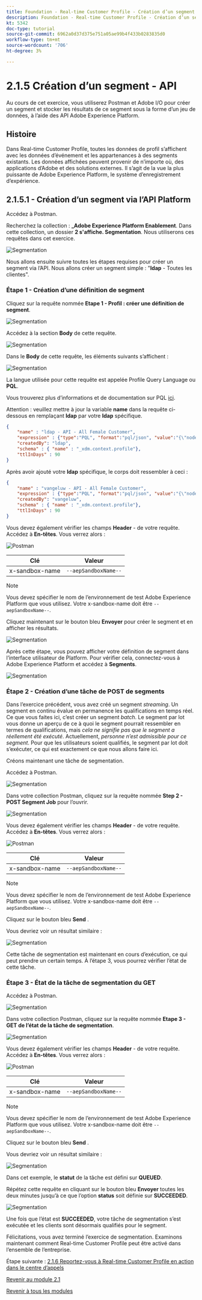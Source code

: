 ```yaml
---
title: Foundation - Real-time Customer Profile - Création d’un segment - API
description: Foundation - Real-time Customer Profile - Création d’un segment - API
kt: 5342
doc-type: tutorial
source-git-commit: 6962a0d37d375e751a05ae99b4f433b0283835d0
workflow-type: tm+mt
source-wordcount: '706'
ht-degree: 3%

---
```


# 2.1.5 Création d’un segment - API

Au cours de cet exercice, vous utiliserez Postman et Adobe I/O pour créer un segment et stocker les résultats de ce segment sous la forme d’un jeu de données, à l’aide des API Adobe Experience Platform.

## Histoire

Dans Real-time Customer Profile, toutes les données de profil s’affichent avec les données d’événement et les appartenances à des segments existants. Les données affichées peuvent provenir de n’importe où, des applications d’Adobe et des solutions externes. Il s’agit de la vue la plus puissante de Adobe Experience Platform, le système d’enregistrement d’expérience.

## 2.1.5.1 - Création d’un segment via l’API Platform

Accédez à Postman.

Recherchez la collection : **_Adobe Experience Platform Enablement**. Dans cette collection, un dossier **2 s&#39;affiche. Segmentation**. Nous utiliserons ces requêtes dans cet exercice.

![Segmentation](./images/pmdtl.png)

Nous allons ensuite suivre toutes les étapes requises pour créer un segment via l’API. Nous allons créer un segment simple : &quot;**ldap** - Toutes les clientes&quot;.

### Étape 1 - Création d’une définition de segment

Cliquez sur la requête nommée **Etape 1 - Profil : créer une définition de segment**.

![Segmentation](./images/s1_call.png)

Accédez à la section **Body** de cette requête.

![Segmentation](./images/s1_body.png)

Dans le **Body** de cette requête, les éléments suivants s’affichent :

![Segmentation](./images/s1_bodydtl.png)

La langue utilisée pour cette requête est appelée Profile Query Language ou **PQL**.

Vous trouverez plus d’informations et de documentation sur PQL [ici](https://experienceleague.adobe.com/docs/experience-platform/segmentation/pql/overview.html?lang=fr).


Attention : veuillez mettre à jour la variable **name** dans la requête ci-dessous en remplaçant **ldap** par votre **ldap** spécifique.

```json
{
    "name" : "ldap - API - All Female Customer",
    "expression" : {"type":"PQL", "format":"pql/json", "value":"{\"nodeType\":\"fnApply\",\"fnName\":\"in\",\"params\":[{\"nodeType\":\"fieldLookup\",\"fieldName\":\"gender\",\"object\":{\"nodeType\":\"fieldLookup\",\"fieldName\":\"person\",\"object\":{\"nodeType\":\"literal\",\"literalType\":\"XDMObject\",\"value\":\"profile\"}}},{\"literalType\":\"List\",\"nodeType\":\"literal\",\"value\":[\"female\"]}]}"},
    "createdBy": "ldap",
    "schema" : { "name" : "_xdm.context.profile"},
    "ttlInDays" : 90
}
```

Après avoir ajouté votre **ldap** spécifique, le corps doit ressembler à ceci :

```json
{
    "name" : "vangeluw - API - All Female Customer",
    "expression" : {"type":"PQL", "format":"pql/json", "value":"{\"nodeType\":\"fnApply\",\"fnName\":\"in\",\"params\":[{\"nodeType\":\"fieldLookup\",\"fieldName\":\"gender\",\"object\":{\"nodeType\":\"fieldLookup\",\"fieldName\":\"person\",\"object\":{\"nodeType\":\"literal\",\"literalType\":\"XDMObject\",\"value\":\"profile\"}}},{\"literalType\":\"List\",\"nodeType\":\"literal\",\"value\":[\"female\"]}]}"},
    "createdBy": "vangeluw",
    "schema" : { "name" : "_xdm.context.profile"},
    "ttlInDays" : 90
}
```

Vous devez également vérifier les champs **Header** - de votre requête. Accédez à **En-têtes**. Vous verrez alors :

![Postman](./images/s1_h.png)

| Clé | Valeur |
| -------------- | ------------------ |
| x-sandbox-name | `--aepSandboxName--` |

>[!NOTE]
>
>Vous devez spécifier le nom de l’environnement de test Adobe Experience Platform que vous utilisez. Votre x-sandbox-name doit être `--aepSandboxName--`.

Cliquez maintenant sur le bouton bleu **Envoyer** pour créer le segment et en afficher les résultats.

![Segmentation](./images/s1_bodydtl_results.png)

Après cette étape, vous pouvez afficher votre définition de segment dans l’interface utilisateur de Platform. Pour vérifier cela, connectez-vous à Adobe Experience Platform et accédez à **Segments**.

![Segmentation](./images/s1_segmentdef.png)

### Étape 2 - Création d’une tâche de POST de segments

Dans l’exercice précédent, vous avez créé un segment _streaming_. Un segment en continu évalue en permanence les qualifications en temps réel. Ce que vous faites ici, c’est créer un segment _batch_. Le segment par lot vous donne un aperçu de ce à quoi le segment pourrait ressembler en termes de qualifications, mais _cela ne signifie pas que le segment a réellement été exécuté_. Actuellement, _personne n’est admissible pour ce segment_. Pour que les utilisateurs soient qualifiés, le segment par lot doit s’exécuter, ce qui est exactement ce que nous allons faire ici.

Créons maintenant une tâche de segmentation.

Accédez à Postman.

![Segmentation](./images/pmdtl.png)

Dans votre collection Postman, cliquez sur la requête nommée **Step 2 - POST Segment Job** pour l’ouvrir.

![Segmentation](./images/s2_call.png)

Vous devez également vérifier les champs **Header** - de votre requête. Accédez à **En-têtes**. Vous verrez alors :

![Postman](./images/s2headers.png)

| Clé | Valeur |
| -------------- | ------------------ |
| x-sandbox-name | `--aepSandboxName--` |

>[!NOTE]
>
>Vous devez spécifier le nom de l’environnement de test Adobe Experience Platform que vous utilisez. Votre x-sandbox-name doit être `--aepSandboxName--`.

Cliquez sur le bouton bleu **Send** .

Vous devriez voir un résultat similaire :

![Segmentation](./images/s2_call_response.png)

Cette tâche de segmentation est maintenant en cours d’exécution, ce qui peut prendre un certain temps. À l’étape 3, vous pourrez vérifier l’état de cette tâche.


### Étape 3 - État de la tâche de segmentation du GET

Accédez à Postman.

![Segmentation](./images/pmdtl.png)

Dans votre collection Postman, cliquez sur la requête nommée **Etape 3 - GET de l’état de la tâche de segmentation**.

![Segmentation](./images/s3_call.png)

Vous devez également vérifier les champs **Header** - de votre requête. Accédez à **En-têtes**. Vous verrez alors :

![Postman](./images/s3headers.png)

| Clé | Valeur |
| -------------- | ------------------ |
| x-sandbox-name | `--aepSandboxName--` |

>[!NOTE]
>
>Vous devez spécifier le nom de l’environnement de test Adobe Experience Platform que vous utilisez. Votre x-sandbox-name doit être `--aepSandboxName--`.

Cliquez sur le bouton bleu **Send** .

Vous devriez voir un résultat similaire :

![Segmentation](./images/s3_status.png)

Dans cet exemple, le **statut** de la tâche est défini sur **QUEUED**.

Répétez cette requête en cliquant sur le bouton bleu **Envoyer** toutes les deux minutes jusqu’à ce que l’option **status** soit définie sur **SUCCEEDED**.

![Segmentation](./images/s3_status_succeeded.png)

Une fois que l’état est **SUCCEEDED**, votre tâche de segmentation s’est exécutée et les clients sont désormais qualifiés pour le segment.

Félicitations, vous avez terminé l’exercice de segmentation. Examinons maintenant comment Real-time Customer Profile peut être activé dans l’ensemble de l’entreprise.

Étape suivante : [2.1.6 Reportez-vous à Real-time Customer Profile en action dans le centre d’appels](./ex6.md)

[Revenir au module 2.1](./real-time-customer-profile.md)

[Revenir à tous les modules](../../../overview.md)
